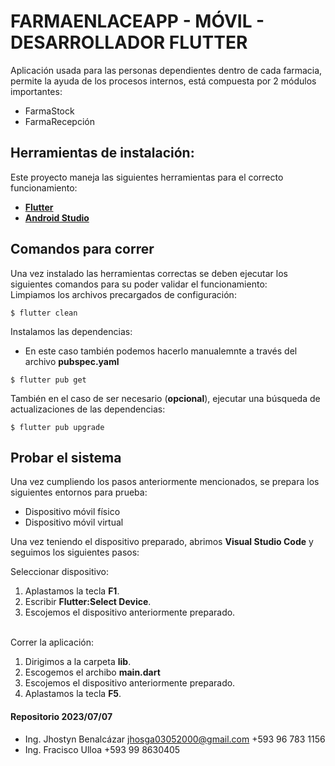# FARMAENLACEAPP - MÓVIL - DESARROLLADOR FLUTTER

Aplicación usada para las personas dependientes dentro de cada farmacia, permite la ayuda de los procesos internos, está compuesta por 2 módulos importantes:
    
* FarmaStock
* FarmaRecepción

## Herramientas de instalación:
Este proyecto maneja las siguientes herramientas para el correcto funcionamiento:
- **[Flutter](https://docs.flutter.dev/get-started/install)**
- **[Android Studio](https://developer.android.com/studio)**

## Comandos para correr
Una vez instalado las herramientas correctas se deben ejecutar los siguientes comandos para su poder validar el funcionamiento:
<br>
Limpiamos los archivos precargados de configuración:
````
$ flutter clean
````

Instalamos las dependencias:
- En este caso también podemos hacerlo manualemnte a través del archivo <b>pubspec.yaml</b>
````
$ flutter pub get
````
También en el caso de ser necesario (<b>opcional</b>), ejecutar una búsqueda de actualizaciones de las dependencias:
````
$ flutter pub upgrade
````

## Probar el sistema
Una vez cumpliendo los pasos anteriormente mencionados, se prepara los siguientes entornos para prueba:

* Dispositivo móvil físico
* Dispositivo móvil virtual

Una vez teniendo el dispositivo preparado, abrimos <b>Visual Studio Code</b> y seguimos los siguientes pasos:
<br/>

Seleccionar dispositivo:
1. Aplastamos la tecla <b>F1</b>.
2. Escribir <b>Flutter:Select Device</b>.
3. Escojemos el dispositivo anteriormente preparado.

<br/>
Correr la aplicación:

1. Dirigimos a la carpeta <b>lib</b>.
2. Escogemos el archibo <b>main.dart</b>
3. Escojemos el dispositivo anteriormente preparado.
4. Aplastamos la tecla <b>F5</b>.

#### Repositorio 2023/07/07
* Ing. Jhostyn Benalcázar jhosga03052000@gmail.com +593 96 783 1156
* Ing. Fracisco Ulloa +593 99 8630405